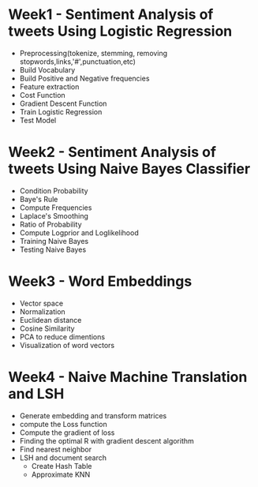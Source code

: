 # Week1 - Sentiment Analysis of tweets Using Logistic Regression

- Preprocessing(tokenize, stemming, removing stopwords,links,'#',punctuation,etc)
- Build Vocabulary
- Build Positive and Negative frequencies
- Feature extraction
- Cost Function
- Gradient Descent Function
- Train Logistic Regression 
- Test Model

# Week2 - Sentiment Analysis of tweets Using Naive Bayes Classifier

- Condition Probability
- Baye's Rule
- Compute Frequencies
- Laplace's Smoothing
- Ratio of Probability
- Compute Logprior and Loglikelihood
- Training Naive Bayes
- Testing Naive Bayes

# Week3 - Word Embeddings

- Vector space
- Normalization
- Euclidean distance
- Cosine Similarity
- PCA to reduce dimentions
- Visualization of word vectors

# Week4 - Naive Machine Translation and LSH

- Generate embedding and transform matrices
- compute the Loss function
- Compute the gradient of loss
- Finding the optimal R with gradient descent algorithm
- Find nearest neighbor
- LSH and document search
  - Create Hash Table
  - Approximate KNN
